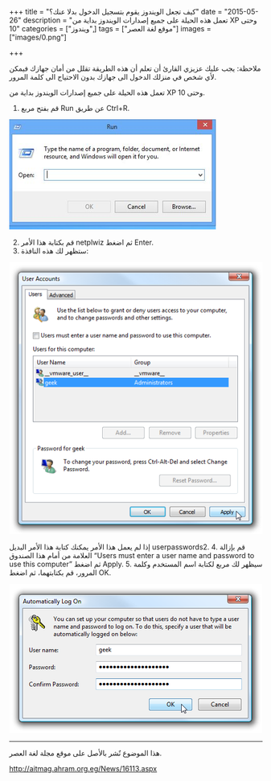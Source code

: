 +++
title = "كيف تجعل الويندوز يقوم بتسجيل الدخول بدلا عنك؟"
date = "2015-05-26"
description = "تعمل هذه الحيلة على جميع إصدارات الويندوز بداية من XP وحتى 10"
categories = ["ويندوز",]
tags = ["موقع لغة العصر"]
images = ["images/0.png"]

+++

ملاحظة:
 يجب عليك عزيزي القارئ أن تعلم أن هذه الطريقة تقلل من أمان جهازك فيمكن 
لأي شخص في منزلك الدخول الى جهازك بدون الاحتياج الى كلمة المرور.

تعمل هذه الحيلة على جميع إصدارات الويندوز بداية من XP وحتى 10.

1. قم بفتح مربع Run عن طريق Ctrl+R.

![img](images/1.jpg)

2. قم بكتابة هذا الأمر netplwiz ثم اضغط Enter.
3. ستظهر لك هذه النافذة:

![img](images/2.png)

إذا لم يعمل هذا الأمر يمكنك كتابة هذا الأمر البديل userpasswords2.
4. قم بإزالة العلامة من أمام هذا الصندوق “Users must enter a user name and password to use this computer” ثم اضغط Apply.
5. سيظهر لك مربع لكتابة اسم المستخدم وكلمة المرور، قم بكتابتهما، ثم اضغط OK.

![img](images/3.png)

---
هذا الموضوع نٌشر باﻷصل على موقع مجلة لغة العصر.

http://aitmag.ahram.org.eg/News/16113.aspx